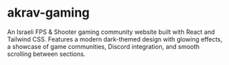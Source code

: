 # akrav-gaming
An Israeli FPS &amp; Shooter gaming community website built with React and Tailwind CSS. Features a modern dark-themed design with glowing effects, a showcase of game communities, Discord integration, and smooth scrolling between sections.
